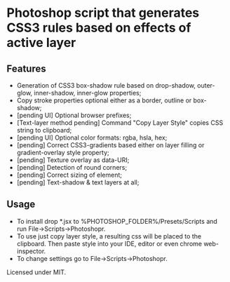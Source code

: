 Photoshop script that generates CSS3 rules based on effects of active layer
============================================================
<h2>Features</h2>
<ul>
	<li>Generation of CSS3 box-shadow rule based on drop-shadow, outer-glow, inner-shadow, inner-glow properties;</li>
	<li>Copy stroke properties optional either as a border, outline or box-shadow;</li>
	<li>[pending UI] Optional browser prefixes;</li>
	<li>[Text-layer method pending] Command "Copy Layer Style" copies CSS string to clipboard;</li>
	<li>[pending UI] Optional color formats: rgba, hsla, hex; </li>
	<li>[pending] Correct CSS3-gradients based either on layer filling or gradient-overlay style property;</li>
	<li>[pending] Texture overlay as data-URI;</li>
	<li>[pending] Detection of round corners;</li>
	<li>[pending] Correct sizing of element;</li>
	<li>[pending] Text-shadow & text layers at all;</li>
</ul>

<h2>Usage</h2>
<ul>
	<li>To install drop *.jsx to %PHOTOSHOP_FOLDER%/Presets/Scripts and run File→Scripts→Photoshopr.</li>
	<li>To use just copy layer style, a resulting css will be placed to the clipboard. Then paste style into your IDE, editor or even chrome web-inspector.</li>
	<li>To change settings go to File→Scripts→Photoshopr. </li>
</ul>

<p>Licensed under MIT.</p>

